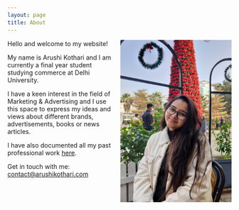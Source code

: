 ```yaml
---
layout: page
title: About
---
```


<img style="width:250px;margin-left:15px;float:right;" src="/assets/images/me2.jpg" />

Hello and welcome to my website!

My name is Arushi Kothari and I am currently a final year student studying commerce at Delhi University.

I have a keen interest in the field of Marketing & Advertising and I use this space to express my ideas and views about different brands, advertisements, books or news articles. 

I have also documented all my past professional work <a href="/my-work/"> here</a>.

Get in touch with me: contact@arushikothari.com

<a href="https://www.linkedin.com/in/arushi-kothari-859a9b194/"><i class="fa fa-linkedin w3-hover-opacity" style="padding-left:relative;"></i></a>